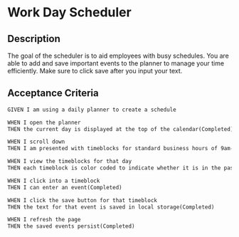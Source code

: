 # Work Day Scheduler

## Description
The goal of the scheduler is to aid employees with busy schedules.
You are able to add and save important events to the planner to manage your time efficiently.
Make sure to click save after you input your text.

## Acceptance Criteria

```md
GIVEN I am using a daily planner to create a schedule

WHEN I open the planner
THEN the current day is displayed at the top of the calendar(Completed)

WHEN I scroll down
THEN I am presented with timeblocks for standard business hours of 9am-5pm(Completed)

WHEN I view the timeblocks for that day
THEN each timeblock is color coded to indicate whether it is in the past, present, or future(WIP)

WHEN I click into a timeblock
THEN I can enter an event(Completed)

WHEN I click the save button for that timeblock
THEN the text for that event is saved in local storage(Completed)

WHEN I refresh the page
THEN the saved events persist(Completed)
```

